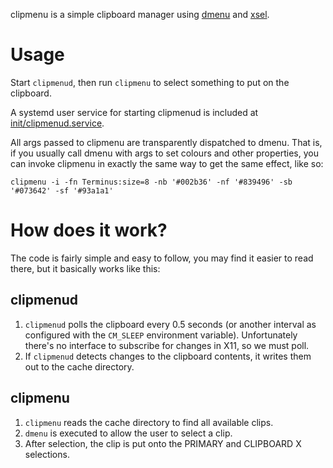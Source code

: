 clipmenu is a simple clipboard manager using [dmenu][] and [xsel][].

# Usage

Start `clipmenud`, then run `clipmenu` to select something to put on the
clipboard.

A systemd user service for starting clipmenud is included at
[init/clipmenud.service](https://github.com/cdown/clipmenu/blob/develop/init/clipmenud.service).

All args passed to clipmenu are transparently dispatched to dmenu. That is, if
you usually call dmenu with args to set colours and other properties, you can
invoke clipmenu in exactly the same way to get the same effect, like so:

    clipmenu -i -fn Terminus:size=8 -nb '#002b36' -nf '#839496' -sb '#073642' -sf '#93a1a1'

# How does it work?

The code is fairly simple and easy to follow, you may find it easier to read
there, but it basically works like this:

## clipmenud

1. `clipmenud` polls the clipboard every 0.5 seconds (or another interval as
   configured with the `CM_SLEEP` environment variable). Unfortunately there's
   no interface to subscribe for changes in X11, so we must poll.
2. If `clipmenud` detects changes to the clipboard contents, it writes them out
   to the cache directory.

## clipmenu

1. `clipmenu` reads the cache directory to find all available clips.
2. `dmenu` is executed to allow the user to select a clip.
3. After selection, the clip is put onto the PRIMARY and CLIPBOARD X
   selections.

[dmenu]: http://tools.suckless.org/dmenu/
[xsel]: http://www.vergenet.net/~conrad/software/xsel/
